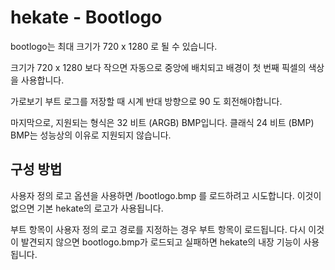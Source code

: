 # hekate - Bootlogo

bootlogo는 최대 크기가 720 x 1280 로 될 수 있습니다.

크기가 720 x 1280 보다 작으면 자동으로 중앙에 배치되고 배경이 첫 번째 픽셀의 색상을 사용합니다.

가로보기 부트 로그를 저장할 때 시계 반대 방향으로 90 도 회전해야합니다.

마지막으로, 지원되는 형식은 32 비트 (ARGB) BMP입니다. 클래식 24 비트 (BMP) BMP는 성능상의 이유로 지원되지 않습니다.


## 구성 방법

사용자 정의 로고 옵션을 사용하면 /bootlogo.bmp 를 로드하려고 시도합니다. 이것이 없으면 기본 hekate의 로고가 사용됩니다.

부트 항목이 사용자 정의 로고 경로를 지정하는 경우 부트 항목이 로드됩니다. 다시 이것이 발견되지 않으면 bootlogo.bmp가 로드되고 실패하면 hekate의 내장 기능이 사용됩니다.
